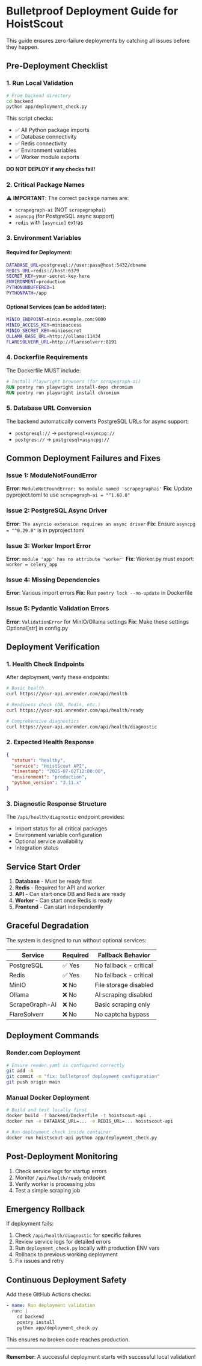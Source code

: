 # Bulletproof Deployment Guide for HoistScout

This guide ensures zero-failure deployments by catching all issues before they happen.

## Pre-Deployment Checklist

### 1. Run Local Validation

```bash
# From backend directory
cd backend
python app/deployment_check.py
```

This script checks:
- ✅ All Python package imports
- ✅ Database connectivity
- ✅ Redis connectivity
- ✅ Environment variables
- ✅ Worker module exports

**DO NOT DEPLOY if any checks fail!**

### 2. Critical Package Names

⚠️ **IMPORTANT**: The correct package names are:
- `scrapegraph-ai` (NOT `scrapegraphai`)
- `asyncpg` (for PostgreSQL async support)
- `redis` with `[asyncio]` extras

### 3. Environment Variables

#### Required for Deployment:
```bash
DATABASE_URL=postgresql://user:pass@host:5432/dbname
REDIS_URL=redis://host:6379
SECRET_KEY=your-secret-key-here
ENVIRONMENT=production
PYTHONUNBUFFERED=1
PYTHONPATH=/app
```

#### Optional Services (can be added later):
```bash
MINIO_ENDPOINT=minio.example.com:9000
MINIO_ACCESS_KEY=minioaccess
MINIO_SECRET_KEY=miniosecret
OLLAMA_BASE_URL=http://ollama:11434
FLARESOLVERR_URL=http://flaresolverr:8191
```

### 4. Dockerfile Requirements

The Dockerfile MUST include:
```dockerfile
# Install Playwright browsers (for scrapegraph-ai)
RUN poetry run playwright install-deps chromium
RUN poetry run playwright install chromium
```

### 5. Database URL Conversion

The backend automatically converts PostgreSQL URLs for async support:
- `postgresql://` → `postgresql+asyncpg://`
- `postgres://` → `postgresql+asyncpg://`

## Common Deployment Failures and Fixes

### Issue 1: ModuleNotFoundError
**Error**: `ModuleNotFoundError: No module named 'scrapegraphai'`
**Fix**: Update pyproject.toml to use `scrapegraph-ai = "^1.60.0"`

### Issue 2: PostgreSQL Async Driver
**Error**: `The asyncio extension requires an async driver`
**Fix**: Ensure `asyncpg = "^0.29.0"` is in pyproject.toml

### Issue 3: Worker Import Error
**Error**: `module 'app' has no attribute 'worker'`
**Fix**: Worker.py must export: `worker = celery_app`

### Issue 4: Missing Dependencies
**Error**: Various import errors
**Fix**: Run `poetry lock --no-update` in Dockerfile

### Issue 5: Pydantic Validation Errors
**Error**: `ValidationError` for MinIO/Ollama settings
**Fix**: Make these settings Optional[str] in config.py

## Deployment Verification

### 1. Health Check Endpoints

After deployment, verify these endpoints:

```bash
# Basic health
curl https://your-api.onrender.com/api/health

# Readiness check (DB, Redis, etc.)
curl https://your-api.onrender.com/api/health/ready

# Comprehensive diagnostics
curl https://your-api.onrender.com/api/health/diagnostic
```

### 2. Expected Health Response

```json
{
  "status": "healthy",
  "service": "HoistScout API",
  "timestamp": "2025-07-02T12:00:00",
  "environment": "production",
  "python_version": "3.11.x"
}
```

### 3. Diagnostic Response Structure

The `/api/health/diagnostic` endpoint provides:
- Import status for all critical packages
- Environment variable configuration
- Optional service availability
- Integration status

## Service Start Order

1. **Database** - Must be ready first
2. **Redis** - Required for API and worker
3. **API** - Can start once DB and Redis are ready
4. **Worker** - Can start once Redis is ready
5. **Frontend** - Can start independently

## Graceful Degradation

The system is designed to run without optional services:

| Service | Required | Fallback Behavior |
|---------|----------|-------------------|
| PostgreSQL | ✅ Yes | No fallback - critical |
| Redis | ✅ Yes | No fallback - critical |
| MinIO | ❌ No | File storage disabled |
| Ollama | ❌ No | AI scraping disabled |
| ScrapeGraph-AI | ❌ No | Basic scraping only |
| FlareSolverr | ❌ No | No captcha bypass |

## Deployment Commands

### Render.com Deployment

```bash
# Ensure render.yaml is configured correctly
git add -A
git commit -m "fix: bulletproof deployment configuration"
git push origin main
```

### Manual Docker Deployment

```bash
# Build and test locally first
docker build -f backend/Dockerfile -t hoistscout-api .
docker run -e DATABASE_URL=... -e REDIS_URL=... hoistscout-api

# Run deployment check inside container
docker run hoistscout-api python app/deployment_check.py
```

## Post-Deployment Monitoring

1. Check service logs for startup errors
2. Monitor `/api/health/ready` endpoint
3. Verify worker is processing jobs
4. Test a simple scraping job

## Emergency Rollback

If deployment fails:

1. Check `/api/health/diagnostic` for specific failures
2. Review service logs for detailed errors
3. Run `deployment_check.py` locally with production ENV vars
4. Rollback to previous working deployment
5. Fix issues and retry

## Continuous Deployment Safety

Add these GitHub Actions checks:

```yaml
- name: Run deployment validation
  run: |
    cd backend
    poetry install
    python app/deployment_check.py
```

This ensures no broken code reaches production.

---

**Remember**: A successful deployment starts with successful local validation!